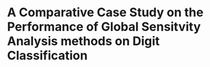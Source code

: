 # A Comparative Case Study on the Performance of Global Sensitvity Analysis methods on Digit Classification
